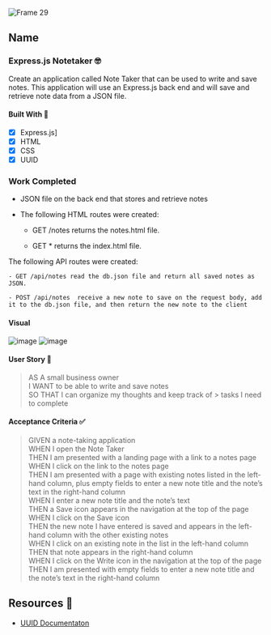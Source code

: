 ![Frame 29](https://user-images.githubusercontent.com/77648727/114291845-787ce400-9a3f-11eb-9748-fc2b7db553ce.png)


## Name

### Express.js Notetaker 🤓

Create an application called Note Taker that can be used to write and save notes. This application will use an Express.js back end and will save and retrieve note data from a JSON file.

#### Built With 🧰

- [x] Express.js]
- [x] HTML
- [x] CSS
- [x] UUID

### Work Completed
- JSON file on the back end that stores and retrieve notes
- The following HTML routes were created:

    - GET /notes returns the notes.html file.

    - GET * returns the index.html file.

The following API routes were  created:

    - GET /api/notes read the db.json file and return all saved notes as JSON.

    - POST /api/notes  receive a new note to save on the request body, add it to the db.json file, and then return the new note to the client

#### Visual
![image](https://user-images.githubusercontent.com/77648727/114291553-41a5ce80-9a3d-11eb-8aa5-23fa9077ee76.png)
![image](https://user-images.githubusercontent.com/77648727/114291556-49657300-9a3d-11eb-9218-894bc02b7d8d.png)


   
#### User Story 📖

> AS A small business owner           
> I WANT to be able to write and save notes      
> SO THAT I can organize my thoughts and keep track of > tasks I need to complete    

#### Acceptance Criteria ✅

> GIVEN a note-taking application    
> WHEN I open the Note Taker    
> THEN I am presented with a landing page with a link to a notes page    
> WHEN I click on the link to the notes page    
> THEN I am presented with a page with existing notes listed in the left-hand column, plus empty fields to enter a new note title and the note’s text in the right-hand column    
> WHEN I enter a new note title and the note’s text    
> THEN a Save icon appears in the navigation at the top of the page    
> WHEN I click on the Save icon    
> THEN the new note I have entered is saved and appears in the left-hand column with the other existing notes    
> WHEN I click on an existing note in the list in the left-hand column    
> THEN that note appears in the right-hand column    
> WHEN I click on the Write icon in the navigation at the top of the page    
> THEN I am presented with empty fields to enter a new note title and the note’s text in the right-hand column    

## Resources 🤝

- [UUID Documentaton](https://www.npmjs.com/package/uuid)